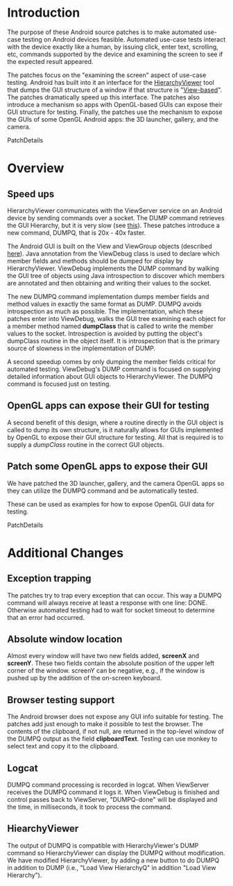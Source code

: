 # Introduction #

The purpose of these Android source patches is to make automated use-case testing on Android devices feasible.  Automated use-case tests interact with the device exactly like a human, by issuing click, enter text, scrolling, etc, commands supported by the device and examining the screen to see if the expected result appeared.

The patches focus on the "examining the screen" aspect of use-case testing.  Android has built into it an interface for the [HierarchyViewer](http://developer.android.com/guide/developing/tools/hierarchy-viewer.html) tool that dumps the GUI structure of a window if that structure is "[View-based](http://developer.android.com/guide/topics/ui/index.html)".  The patches dramatically speed up this interface.  The patches also introduce a mechanism so apps with OpenGL-based GUIs can expose their GUI structure for testing.  Finally, the patches use the mechanism to expose the GUIs of some OpenGL Android apps: the 3D launcher, gallery, and the camera.

PatchDetails

# Overview #

## Speed ups ##
HierarchyViewer communicates with the ViewServer service on an Android device by sending commands over a socket.  The DUMP command retrieves the GUI Hierarchy, but it is very slow (see [this](http://groups.google.com/group/android-contrib/browse_thread/thread/de5b348a07bf13f9)).  These patches introduce a new command, DUMPQ, that is 20x - 40x faster.

The Android GUI is built on the View and ViewGroup objects (described [here](http://developer.android.com/guide/topics/ui/index.html)).  Java annotation from the ViewDebug class is used to declare which member fields and methods should be dumped for display by HierarchyViewer.  ViewDebug implements the DUMP command by walking the GUI tree of objects using Java introspection to discover which members are annotated and then obtaining and writing their values to the socket.

The new DUMPQ command implementation dumps member fields and method values in exactly the same format as DUMP.  DUMPQ avoids introspection as much as possible.  The implementation, which these patches enter into ViewDebug, walks the GUI tree examining each object for a member method named **dumpClass** that is called to write the member values to the socket.  Introspection is avoided by putting the object's dumpClass routine in the object itself.  It is introspection that is the primary source of slowness in the implementation of DUMP.

A second speedup comes by only dumping the member fields critical for automated testing.  ViewDebug's DUMP command is focused on supplying detailed information about GUI objects to HierarchyViewer.  The DUMPQ command is focused just on testing.

## OpenGL apps can expose their GUI for testing ##
A second benefit of this design, where a routine directly in the GUI object is called to dump its own structure, is it naturally allows for GUIs implemented by OpenGL to expose their GUI structure for testing.  All that is required is to supply a _dumpClass_ routine in the correct GUI objects.

## Patch some OpenGL apps to expose their GUI ##
We have patched the 3D launcher, gallery, and the camera OpenGL apps so they can utilize the DUMPQ command and be automatically tested.

These can be used as examples for how to expose OpenGL GUI data for testing.

PatchDetails

# Additional Changes #
## Exception trapping ##
The patches try to trap every exception that can occur.  This way a DUMPQ command will always receive at least a response with one line: DONE.  Otherwise automated testing had to wait for socket timeout to determine that an error had occurred.
## Absolute window location ##
Almost every window will have two new fields added, **screenX** and **screenY**.  These two fields contain the absolute position of the upper left corner of the window.  screenY can be negative, e.g., if the window is pushed up by the addition of the on-screen keyboard.
## Browser testing support ##
The Android browser does not expose any GUI info suitable for testing.  The patches add just enough to make it possible to test the browser.  The contents of the clipboard, if not null, are returned in the top-level window of the DUMPQ output as the field **clipboardText**.  Testing can use monkey to select text and copy it to the clipboard.
## Logcat ##
DUMPQ command processing is recorded in logcat.  When ViewServer receives the DUMPQ command it logs it.  When ViewDebug is finished and control passes back to ViewServer, "DUMPQ-done" will be displayed and the time, in milliseconds, it took to process the command.
## HiearchyViewer ##
The output of DUMPQ is compatible with HierarchyViewer's DUMP command so HierarchyViewer can display the DUMPQ without modification.
We have modified HierarchyViewer, by adding a new button to do DUMPQ in addition to DUMP (i.e., "Load View HierarchyQ" in addition "Load View Hierarchy").